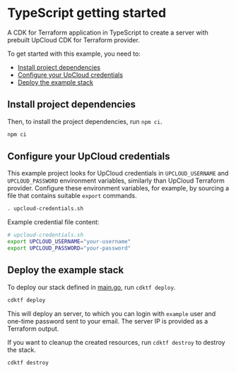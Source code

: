 # TypeScript getting started

A CDK for Terraform application in TypeScript to create a server with prebuilt UpCloud CDK for Terraform provider.

To get started with this example, you need to:

- [Install project dependencies](#install-project-dependencies)
- [Configure your UpCloud credentials](#configure-your-upcloud-credentials)
- [Deploy the example stack](#deploy-the-example-stack)

## Install project dependencies

Then, to install the project dependencies, run `npm ci`.

```sh
npm ci
```

## Configure your UpCloud credentials

This example project looks for UpCloud credentials in `UPCLOUD_USERNAME` and `UPCLOUD_PASSWORD` environment variables, similarly than UpCloud Terraform provider. Configure these environment variables, for example, by sourcing a file that contains suitable `export` commands.

```sh
. upcloud-credentials.sh
```

Example credential file content:

```sh
# upcloud-credentials.sh
export UPCLOUD_USERNAME="your-username"
export UPCLOUD_PASSWORD="your-password"
```

## Deploy the example stack

To deploy our stack defined in [main.go](./main.go), run `cdktf deploy`.

```sh
cdktf deploy
```

This will deploy an server, to which you can login with `example` user and one-time password sent to your email. The server IP is provided as a Terraform output.

If you want to cleanup the created resources, run `cdktf destroy` to destroy the stack.

```sh
cdktf destroy
```

